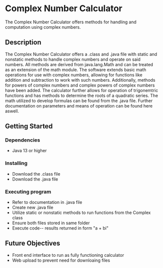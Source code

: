 # Complex Number Calculator

The Complex Number Calculator offers methods for handling and computation using complex numbers.

## Description

The Complex Number Calculator offers a .class and .java file with static and nonstatic methods to handle complex numbers and operate on said numbers. All methods are derived from java.lang.Math and can be treated as an extension of the math module. The software extends basic math operations for use with complex numbers, allowing for functions like addition and subtraction to work with such numbers. Additionally, methods for powers of complex numbers and complex powers of complex numbers have been added. The calculator further allows for operation of trigonemtric functions and has methods to determine the roots of a quadratic series. The math utilized to develop formulas can be found from the .java file. Further documentation on parameters and means of operation can be found here aswell.

## Getting Started

### Dependencies

* Java 13 or higher

### Installing

* Download the .class file
* Download the .java file

### Executing program

* Refer to documentation in .java file
* Create new .java file
* Utilize static or nonstatic methods to run functions from the Complex class
* Ensure both files stored in same folder
* Execute code-- results returned in form "a + bi"

## Future Objectives

* Front end interface to run as fully functioning calculator
* Web upload to prevent need for downloaing files

